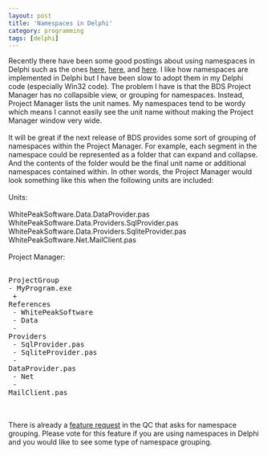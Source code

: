 ```yaml
---
layout: post
title: 'Namespaces in Delphi'
category: programming
tags: [delphi]
---
```


Recently there have been some good postings about using namespaces in Delphi such as the ones <a href="http://blogs.borland.com/nickhodges/articles/28331.aspx">here</a>, <a href="http://blogs.teamb.com/rudyvelthuis/archive/2006/10/04/27817.aspx">here</a>, and <a href="http://blog.marcocantu.com/blog/delphidotnet_firstclass.html">here</a>.  I like how namespaces are implemented in Delphi but I have been slow to adopt them in my Delphi code (especially Win32 code).  The problem I have is that the BDS Project Manager has no collapsible view, or grouping for namespaces.  Instead, Project Manager lists the unit names.  My namespaces tend to be wordy which means I cannot easily see the unit name without making the Project Manager window very wide.<br /><br />It will be great if the next release of BDS provides some sort of grouping of namespaces within the Project Manager.  For example, each segment in the namespace could be represented as a folder that can expand and collapse.  And the contents of the folder would be the final unit name or additional namespaces contained within.  In other words, the Project Manager would look something like this when the following units are included:<br /><br />Units:<br /><br />WhitePeakSoftware.Data.DataProvider.pas<br />WhitePeakSoftware.Data.Providers.SqlProvider.pas<br />WhitePeakSoftware.Data.Providers.SqliteProvider.pas<br />WhitePeakSoftware.Net.MailClient.pas<br /><br />Project Manager:<br /><pre><br />ProjectGroup<br />- MyProgram.exe<br />  + References<br />  - WhitePeakSoftware<br />    - Data<br />      - Providers<br />        - SqlProvider.pas<br />        - SqliteProvider.pas<br />      - DataProvider.pas<br />    - Net<br />      - MailClient.pas<br /></pre><br /><br />There is already a <a href="http://qc.borland.com/wc/qcmain.aspx?d=26677">feature request</a> in the QC that asks for namespace grouping.  Please vote for this feature if you are using namespaces in Delphi and you would like to see some type of namespace grouping.
